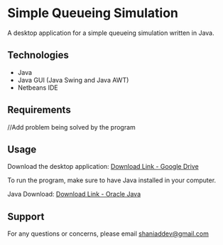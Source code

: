 # Simple Queueing Simulation
A desktop application for a simple queueing simulation written in Java.

## Technologies
- Java
- Java GUI (Java Swing and Java AWT)
- Netbeans IDE

## Requirements

//Add problem being solved by the program

## Usage
Download the desktop application: [Download Link - Google Drive](http://bit.ly/2FSEMQ2)

To run the program, make sure to have Java installed in your computer.

Java Download: [Download Link - Oracle Java](https://java.com/en/download/)


## Support
For any questions or concerns, please email [shaniaddev@gmail.com](mailto:shaniaddev@gmail.com?subject=[GitHub]%20Simple%20Queueing%20Simulation)

